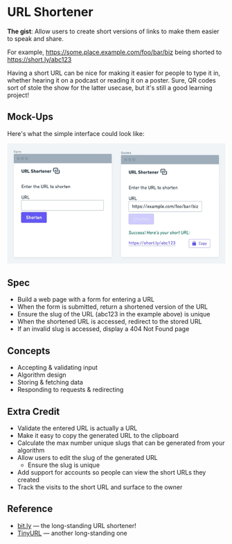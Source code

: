 # URL Shortener

**The gist**: Allow users to create short versions of links to make them easier to speak and share.

For example, https://some.place.example.com/foo/bar/biz being shorted to https://short.ly/abc123

Having a short URL can be nice for making it easier for people to type it in, whether hearing it on a podcast or reading it on a poster. Sure, QR codes sort of stole the show for the latter usecase, but it's still a good learning project!

## Mock-Ups

Here's what the simple interface could look like:

![URL shortener mock-ups. First view: logo, instruction, URL input and "Shorten" button. Second view: the same, except a disabled button, a success message, the link and a copy button](./img/url-shortener.webp)

## Spec

- Build a web page with a form for entering a URL
- When the form is submitted, return a shortened version of the URL
- Ensure the slug of the URL (abc123 in the example above) is unique
- When the shortened URL is accessed, redirect to the stored URL
- If an invalid slug is accessed, display a 404 Not Found page

## Concepts

- Accepting & validating input
- Algorithm design
- Storing & fetching data
- Responding to requests & redirecting

## Extra Credit

- Validate the entered URL is actually a URL
- Make it easy to copy the generated URL to the clipboard
- Calculate the max number unique slugs that can be generated from your algorithm
- Allow users to edit the slug of the generated URL
  - Ensure the slug is unique
- Add support for accounts so people can view the short URLs they created
- Track the visits to the short URL and surface to the owner

## Reference

- [bit.ly](https://bit.ly) — the long-standing URL shortener!
- [TinyURL](https://tinyurl.com/app) — another long-standing one

